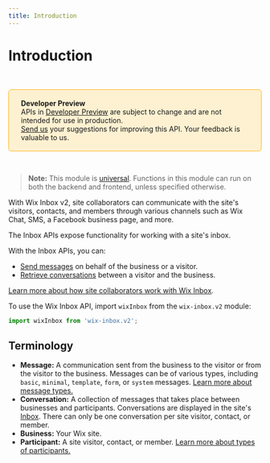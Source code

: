 ```yaml
---
title: Introduction
---
```


# Introduction

&nbsp;

<div style="background-color: #FEF1D1; padding: 18px 24px; border-radius: 6px; border: 1px solid #FDB10C; box-sizing: border-box; display: inline-block">
    <b>Developer Preview</b>
    <br/>
    <span>APIs in <a href="https://www.wix.com/velo/reference/api-overview/developer-preview">Developer Preview</a> are subject to change and are not intended for use in production.<br/><a href="mailto:velo-preview-feedback@wix.com">Send us</a> your suggestions for improving this API. Your feedback is valuable to us.</span>
</div>

&nbsp;

> __Note:__
> This module is [universal](/api-overview/api-versions#universal-modules).
> Functions in this module can run on both the backend and frontend,
> unless specified otherwise.


With Wix Inbox v2, site collaborators can communicate with the site's visitors, contacts, and members
through various channels such as Wix Chat, SMS, a Facebook business page, and more.

The Inbox APIs expose functionality for working with a site's inbox.

With the Inbox APIs, you can:
- [Send messages](messages/sendmessage)
  on behalf of the business or a visitor.
- [Retrieve conversations](conversations/getorcreateconversation)
  between a visitor and the business.

<!-- - Handle webhooks when messages are sent to [a visitor](https://dev.wix.com/api/rest/inbox/messages/message-sent-to-participant-webhook) or [the business](https://dev.wix.com/api/rest/inbox/messages/message-sent-to-business-webhook), when a [message button is clicked](https://dev.wix.com/api/rest/inbox/messages/button-interacted-webhook), or when [conversations are merged](https://dev.wix.com/api/rest/inbox/conversations/conversations-merged-webhook). -->

[Learn more about how site collaborators work with Wix Inbox][kb-inbox].



To use the Wix Inbox API, import `wixInbox` from the `wix-inbox.v2` module:

```javascript
import wixInbox from 'wix-inbox.v2';
```


## Terminology

- **Message:** A communication sent from the business to the visitor or from the visitor to the business.
  Messages can be of various types, including `basic`, `minimal`, `template`, `form`, or `system` messages.
  [Learn more about message types.](messages/message-types)
- **Conversation:**  A collection of messages that takes place between businesses and participants. Conversations are displayed in the site's [Inbox][inbox-deeplink]. There can only be one conversation per site visitor, contact, or member.
- **Business:** Your Wix site.
- **Participant:** A site visitor, contact, or member. [Learn more about types of participants.](conversations/conversation-id)

[kb-inbox]: https://support.wix.com/en/article/wix-inbox-getting-started
[inbox-deeplink]: https://www.wix.com/my-account/site-selector/?buttonText=Select%20Site&title=Select%20a%20Site&autoSelectOnSingleSite=true&actionUrl=https:%2F%2Fwww.wix.com%2Fdashboard%2F%7B%7BmetaSiteId%7D%7D%2Finbox